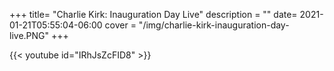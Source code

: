 +++
title= "Charlie Kirk: Inauguration Day Live"
description = ""
date= 2021-01-21T05:55:04-06:00
cover = "/img/charlie-kirk-inauguration-day-live.PNG"
+++

{{< youtube id="IRhJsZcFID8" >}}

